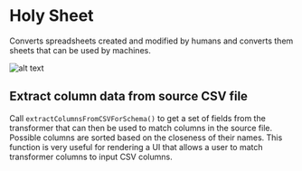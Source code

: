 # Holy Sheet

Converts spreadsheets created and modified by humans and converts them sheets that can be used by machines.

![alt text](https://raw.githubusercontent.com/PhinCo/holy-sheet/master/images/monkey-typing.png)


## Extract column data from source CSV file

Call `extractColumnsFromCSVForSchema()` to get a set of fields from the transformer
that can then be used to match columns in the source file. Possible columns are sorted based on the 
closeness of their names. This function is very useful for rendering a UI that allows a user
to match transformer columns to input CSV columns.
